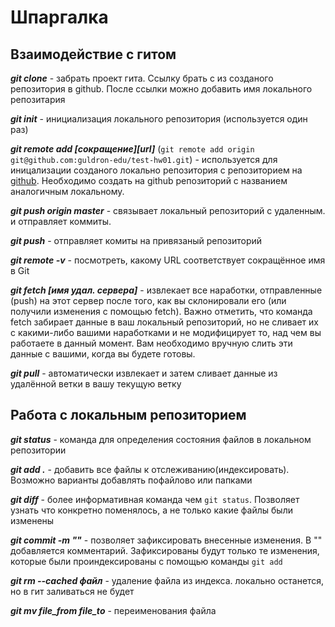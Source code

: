 # Шпаргалка

## Взаимодействие с гитом

**_git clone_** - забрать проект гита. Ссылку брать с из созданого репозитория в
github. После ссылки можно добавить имя локального репозитария

**_git init_** - инициализация локального репозитория (используется один раз)

**_git remote add [сокращение][url]_**
(`git remote add origin git@github.com:guldron-edu/test-hw01.git`) -
используется для иницализации созданого локально репозитория с репозиторием на
[github](https://github.com/). Необходимо создать на github репозиторий с
названием аналогичным локальному.

**_git push origin master_** - связывает локальный репозиторий с удаленным. и
отправляет коммиты.

**_git push_** - отправляет комиты на привязаный репозиторий

**_git remote -v_** - посмотреть, какому URL соответствует сокращённое имя в Git

**_git fetch [имя удал. сервера]_** - извлекает все наработки, отправленные
(push) на этот сервер после того, как вы склонировали его (или получили
изменения с помощью fetch). Важно отметить, что команда fetch забирает данные в
ваш локальный репозиторий, но не сливает их с какими-либо вашими наработками и
не модифицирует то, над чем вы работаете в данный момент. Вам необходимо вручную
слить эти данные с вашими, когда вы будете готовы.

**_git pull_** - автоматически извлекает и затем сливает данные из удалённой
ветки в вашу текущую ветку

## Работа с локальным репозиторием

**_git status_** - команда для определения состояния файлов в локальном
репозитории

**_git add ._** - добавить все файлы к отслеживанию(индексировать). Возможно
варианты добавлять пофайлово или папками

**_git diff_** - более информативная команда чем `git status`. Позволяет узнать
что конкретно поменялось, а не только какие файлы были изменены

**_git commit -m ""_** - позволяет зафиксировать внесенные изменения. В ""
добавляется комментарий. Зафиксированы будут только те изменения, которые были
проиндексированы с помощью команды `git add`

**_git rm --cached файл_** - удаление файла из индекса. локально останется, но в
гит заливаться не будет

**_git mv file_from file_to_** - переименования файла
